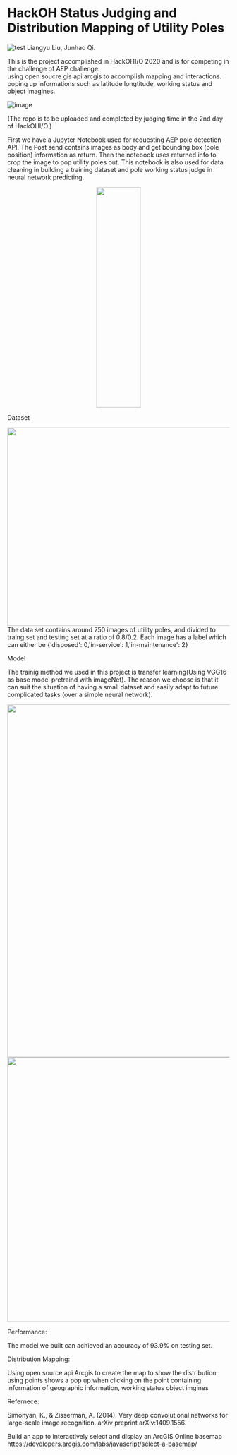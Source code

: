 # HackOH Status Judging and Distribution Mapping of Utility Poles
![test](https://github.com/favicon.ico) Liangyu Liu, Junhao Qi.  

This is the project accomplished in HackOHI/O 2020 and is for competing in the challenge of AEP challenge.  
using open soucre gis api:arcgis to accomplish mapping and interactions. poping up informations such as latitude  longtitude, working status and object imagines. 

![image](https://github.com/LiangyuLiu/HackOH_Status-Judging-and-Distribution-Mapping-of-Utilitiy-Poles/blob/main/Deliverables/DistributionMapping.png)  


(The repo is to be uploaded and completed by judging time in the 2nd day of HackOHI/O.)    


First we have a Jupyter Notebook used for requesting AEP pole detection API. The Post send contains images as body and get bounding box (pole position) information as return. Then the notebook uses returned info to crop the image to pop utility poles out. This notebook is also used for data cleaning in building a training dataset and pole working status judge in neural network predicting.    


     
<div align=center><img width="100" height="500" src="https://github.com/LiangyuLiu/HackOH_Status-Judging-and-Distribution-Mapping-of-Utilitiy-Poles/blob/main/Deliverables/PoleDetectionSample.PNG"/></div>        

 



         
         
Dataset       

<div align=center><img width="600" height="450" src="https://github.com/LiangyuLiu/HackOH_Status-Judging-and-Distribution-Mapping-of-Utilitiy-Poles/blob/main/Deliverables/Dataset.png"/></div>    
The data set contains around 750 images of utility poles, and divided to traing set and testing set at a ratio of 0.8/0.2. Each image has a label which can either be {'disposed': 0,'in-service': 1,'in-maintenance': 2}       



Model    

The trainig method we used in this project is transfer learning(Using VGG16 as base model  pretraind with imageNet). The reason we choose is that it can suit the situation of having a small dataset and 
easily adapt to future complicated tasks (over a simple neural network).         



<img width="600" height="800" src="https://github.com/LiangyuLiu/HackOH_Status-Judging-and-Distribution-Mapping-of-Utilitiy-Poles/blob/main/Deliverables/ModelSummary.png"/>      
<img width=600" height="600" src="https://github.com/LiangyuLiu/HackOH_Status-Judging-and-Distribution-Mapping-of-Utilitiy-Poles/blob/main/Deliverables/Accuracy%20and%20Loss.png"/> 

	
 Performance:      
 

The model we built can achieved an accuracy of 93.9% on testing set.   


Distribution Mapping:        

Using open source api Arcgis to create the map to show the distribution using points shows a pop up when clicking on the point containing information of geographic information, working status object imgines       







Refernece:
   

Simonyan, K., & Zisserman, A. (2014). Very deep convolutional networks for large-scale image recognition. arXiv preprint arXiv:1409.1556.  


Build an app to interactively select and display an ArcGIS Online basemap https://developers.arcgis.com/labs/javascript/select-a-basemap/     
